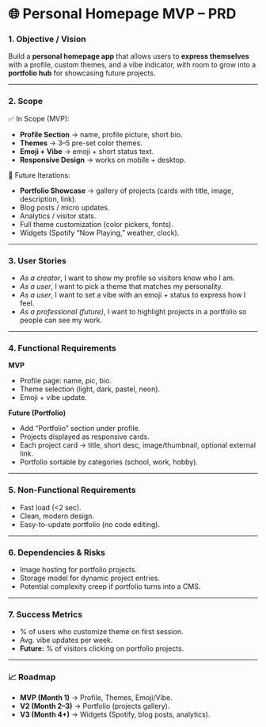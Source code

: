 # 🌐 Personal Homepage MVP – PRD

### 1. **Objective / Vision**

Build a **personal homepage app** that allows users to **express themselves** with a profile, custom themes, and a vibe indicator, with room to grow into a **portfolio hub** for showcasing future projects.

---

### 2. **Scope**

✅ In Scope (MVP):

- **Profile Section** → name, profile picture, short bio.
- **Themes** → 3–5 pre-set color themes.
- **Emoji + Vibe** → emoji + short status text.
- **Responsive Design** → works on mobile + desktop.

🚧 Future Iterations:

- **Portfolio Showcase** → gallery of projects (cards with title, image, description, link).
- Blog posts / micro updates.
- Analytics / visitor stats.
- Full theme customization (color pickers, fonts).
- Widgets (Spotify “Now Playing,” weather, clock).

---

### 3. **User Stories**

- _As a creator_, I want to show my profile so visitors know who I am.
- _As a user_, I want to pick a theme that matches my personality.
- _As a user_, I want to set a vibe with an emoji + status to express how I feel.
- _As a professional (future)_, I want to highlight projects in a portfolio so people can see my work.

---

### 4. **Functional Requirements**

**MVP**

- Profile page: name, pic, bio.
- Theme selection (light, dark, pastel, neon).
- Emoji + vibe update.

**Future (Portfolio)**

- Add “Portfolio” section under profile.
- Projects displayed as responsive cards.
- Each project card → title, short desc, image/thumbnail, optional external link.
- Portfolio sortable by categories (school, work, hobby).

---

### 5. **Non-Functional Requirements**

- Fast load (<2 sec).
- Clean, modern design.
- Easy-to-update portfolio (no code editing).

---

### 6. **Dependencies & Risks**

- Image hosting for portfolio projects.
- Storage model for dynamic project entries.
- Potential complexity creep if portfolio turns into a CMS.

---

### 7. **Success Metrics**

- % of users who customize theme on first session.
- Avg. vibe updates per week.
- **Future:** % of visitors clicking on portfolio projects.

---

### 📈 Roadmap

- **MVP (Month 1)** → Profile, Themes, Emoji/Vibe.
- **V2 (Month 2–3)** → Portfolio (projects gallery).
- **V3 (Month 4+)** → Widgets (Spotify, blog posts, analytics).
